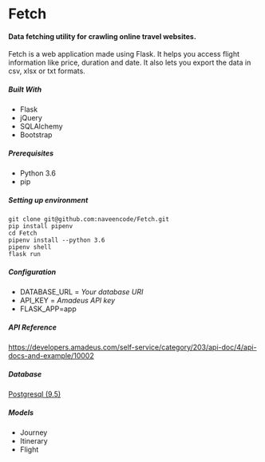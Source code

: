 # Fetch
#### Data fetching utility for crawling online travel websites.
Fetch is a web application made using Flask. It helps you access flight information like price, duration and date. 
It also lets you export the data in csv, xlsx or txt formats.

##### Built With
* Flask
* jQuery
* SQLAlchemy
* Bootstrap


##### Prerequisites
* Python 3.6
* pip

##### Setting up environment
```
git clone git@github.com:naveencode/Fetch.git
pip install pipenv
cd Fetch
pipenv install --python 3.6
pipenv shell
flask run
```

##### Configuration
* DATABASE_URL = *Your database URI*
* API_KEY = *Amadeus API key*
* FLASK_APP=app

##### API Reference
https://developers.amadeus.com/self-service/category/203/api-doc/4/api-docs-and-example/10002

##### Database
[Postgresql (9.5)](https://www.postgresql.org/docs/9.5/static/release-9-5.html)

##### Models
* Journey
* Itinerary
* Flight




